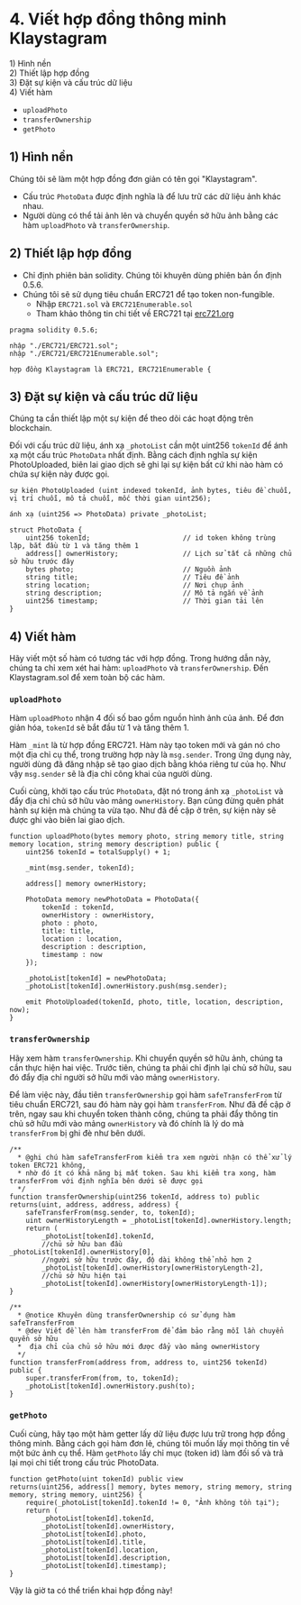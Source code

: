 # 4. Viết hợp đồng thông minh Klaystagram <a id="4-write-klaystagram-smart-contract"></a>

1\) Hình nền  
2\) Thiết lập hợp đồng  
3\) Đặt sự kiện và cấu trúc dữ liệu  
4\) Viết hàm

* `uploadPhoto`
* `transferOwnership`
* `getPhoto`

## 1\) Hình nền <a id="1-background"></a>

Chúng tôi sẽ làm một hợp đồng đơn giản có tên gọi "Klaystagram".

* Cấu trúc `PhotoData` được định nghĩa là để lưu trữ các dữ liệu ảnh khác nhau.
* Người dùng có thể tải ảnh lên và chuyển quyền sở hữu ảnh bằng các hàm `uploadPhoto` và `transferOwnership`.

## 2\) Thiết lập hợp đồng <a id="2-contract-setup"></a>

* Chỉ định phiên bản solidity. Chúng tôi khuyên dùng phiên bản ổn định 0.5.6.
* Chúng tôi sẽ sử dụng tiêu chuẩn ERC721 để tạo token non-fungible.
  * Nhập `ERC721.sol` và `ERC721Enumerable.sol`
  * Tham khảo thông tin chi tiết về ERC721 tại [erc721.org](http://erc721.org)

```text
pragma solidity 0.5.6;

nhập "./ERC721/ERC721.sol";
nhập "./ERC721/ERC721Enumerable.sol";

hợp đồng Klaystagram là ERC721, ERC721Enumerable {
```

## 3\) Đặt sự kiện và cấu trúc dữ liệu <a id="3-set-events-and-data-structure"></a>

Chúng ta cần thiết lập một sự kiện để theo dõi các hoạt động trên blockchain.

Đối với cấu trúc dữ liệu, ánh xạ `_photoList` cần một uint256 `tokenId` để ánh xạ một cấu trúc `PhotoData` nhất định. Bằng cách định nghĩa sự kiện PhotoUploaded, biên lai giao dịch sẽ ghi lại sự kiện bất cứ khi nào hàm có chứa sự kiện này được gọi.

```text
sự kiện PhotoUploaded (uint indexed tokenId, ảnh bytes, tiêu đề chuỗi, vị trí chuỗi, mô tả chuỗi, mốc thời gian uint256);

ánh xạ (uint256 => PhotoData) private _photoList;

struct PhotoData {
    uint256 tokenId;                       // id token không trùng lặp, bắt đầu từ 1 và tăng thêm 1
    address[] ownerHistory;                // Lịch sử tất cả những chủ sở hữu trước đây
    bytes photo;                           // Nguồn ảnh
    string title;                          // Tiêu đề ảnh
    string location;                       // Nơi chụp ảnh
    string description;                    // Mô tả ngắn về ảnh
    uint256 timestamp;                     // Thời gian tải lên
}
```

## 4\) Viết hàm <a id="4-write-functions"></a>

Hãy viết một số hàm có tương tác với hợp đồng. Trong hướng dẫn này, chúng ta chỉ xem xét hai hàm: `uploadPhoto` và `transferOwnership`. Đến Klaystagram.sol để xem toàn bộ các hàm.

### `uploadPhoto` <a id="uploadphoto"></a>

Hàm `uploadPhoto` nhận 4 đối số bao gồm nguồn hình ảnh của ảnh. Để đơn giản hóa, `tokenId` sẽ bắt đầu từ 1 và tăng thêm 1.

Hàm `_mint` là từ hợp đồng ERC721. Hàm này tạo token mới và gán nó cho một địa chỉ cụ thể, trong trường hợp này là `msg.sender`. Trong ứng dụng này, người dùng đã đăng nhập sẽ tạo giao dịch bằng khóa riêng tư của họ. Như vậy `msg.sender` sẽ là địa chỉ công khai của người dùng.

Cuối cùng, khởi tạo cấu trúc `PhotoData`, đặt nó trong ánh xạ `_photoList` và đẩy địa chỉ chủ sở hữu vào mảng `ownerHistory`. Bạn cũng đừng quên phát hành sự kiện mà chúng ta vừa tạo. Như đã đề cập ở trên, sự kiện này sẽ được ghi vào biên lai giao dịch.

```text
function uploadPhoto(bytes memory photo, string memory title, string memory location, string memory description) public {
    uint256 tokenId = totalSupply() + 1;

    _mint(msg.sender, tokenId);

    address[] memory ownerHistory;

    PhotoData memory newPhotoData = PhotoData({
        tokenId : tokenId,
        ownerHistory : ownerHistory,
        photo : photo,
        title: title,
        location : location,
        description : description,
        timestamp : now
    });

    _photoList[tokenId] = newPhotoData;
    _photoList[tokenId].ownerHistory.push(msg.sender);

    emit PhotoUploaded(tokenId, photo, title, location, description, now);
}
```

### `transferOwnership` <a id="transferownership"></a>

Hãy xem hàm `transferOwnership`. Khi chuyển quyền sở hữu ảnh, chúng ta cần thực hiện hai việc. Trước tiên, chúng ta phải chỉ định lại chủ sở hữu, sau đó đẩy địa chỉ người sở hữu mới vào mảng `ownerHistory`.

Để làm việc này, đầu tiên `transferOwnership` gọi hàm `safeTransferFrom` từ tiêu chuẩn ERC721, sau đó hàm này gọi hàm `transferFrom`. Như đã đề cập ở trên, ngay sau khi chuyển token thành công, chúng ta phải đẩy thông tin chủ sở hữu mới vào mảng `ownerHistory` và đó chính là lý do mà `transferFrom` bị ghi đè như bên dưới.

```text
/**
  * @ghi chú hàm safeTransferFrom kiểm tra xem người nhận có thể xử lý token ERC721 không,
  * nhờ đó ít có khả năng bị mất token. Sau khi kiểm tra xong, hàm transferFrom với định nghĩa bên dưới sẽ được gọi
  */
function transferOwnership(uint256 tokenId, address to) public returns(uint, address, address, address) {
    safeTransferFrom(msg.sender, to, tokenId);
    uint ownerHistoryLength = _photoList[tokenId].ownerHistory.length;
    return (
        _photoList[tokenId].tokenId,
        //chủ sở hữu ban đầu        _photoList[tokenId].ownerHistory[0],
        //người sở hữu trước đây, độ dài không thể nhỏ hơn 2
        _photoList[tokenId].ownerHistory[ownerHistoryLength-2],
        //chủ sở hữu hiện tại
        _photoList[tokenId].ownerHistory[ownerHistoryLength-1]);
}

/**
  * @notice Khuyên dùng transferOwnership có sử dụng hàm safeTransferFrom
  * @dev Viết đề lên hàm transferFrom để đảm bảo rằng mỗi lần chuyển quyền sở hữu
  *  địa chỉ của chủ sở hữu mới được đẩy vào mảng ownerHistory
  */
function transferFrom(address from, address to, uint256 tokenId) public {
    super.transferFrom(from, to, tokenId);
    _photoList[tokenId].ownerHistory.push(to);
}
```

### `getPhoto` <a id="getphoto"></a>

Cuối cùng, hãy tạo một hàm getter lấy dữ liệu được lưu trữ trong hợp đồng thông minh. Bằng cách gọi hàm đơn lẻ, chúng tôi muốn lấy mọi thông tin về một bức ảnh cụ thể. Hàm `getPhoto` lấy chỉ mục \(token id\) làm đối số và trả lại mọi chi tiết trong cấu trúc PhotoData.

```text
function getPhoto(uint tokenId) public view
returns(uint256, address[] memory, bytes memory, string memory, string memory, string memory, uint256) {
    require(_photoList[tokenId].tokenId != 0, "Ảnh không tồn tại");
    return (
        _photoList[tokenId].tokenId,
        _photoList[tokenId].ownerHistory,
        _photoList[tokenId].photo,
        _photoList[tokenId].title,
        _photoList[tokenId].location,
        _photoList[tokenId].description,
        _photoList[tokenId].timestamp);
}
```

Vậy là giờ ta có thể triển khai hợp đồng này!

